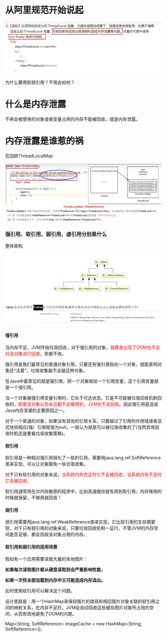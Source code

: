 # 从阿里规范开始说起

![](images/2.ThreadLocal阿里规范.png)

为什么要用到弱引用？不用会如何？

# 什么是内存泄露

不再会被使用的对象或者变量占用的内存不能被回收，就是内存泄露。

# 内存泄露是谁惹的祸

在回顾ThreadLocalMap

![image-20230719225612599](images/7.ThreadLocal回顾.png)

### 强引用、软引用、弱引用、虚引用分别是什么

整体架构

![image-20230720221034842](images/8.强软弱虚引用架构.png)

#### 强引用

当内存不足，JVM开始垃圾回收，对于强引用的对象，<font color = 'red'>就算是出现了OOM也不会对该对象进行回收</font>，死都不收。

强引用是我们最常见的普通对象引用，只要还有强引用指向一个对象，就能表明对象还“活着”，垃圾收集器不会碰这种对象。

在Java中最常见的就是强引用，把一个对象赋给一个引用变量，这个引用变量就是一个强引用。

当一个对象被强引用变量引用时，它处于可达状态，它是不可能被垃圾回收机制回收的，<font color = 'red'>即使该对象以后永远都不会被用到，JVM也不会回收</font>。因此强引用是造成Java内存泄漏的主要原因之一。

对于一个普通的对象，如果没有其他的引用关系，只要超过了引用的作用域或者显式地将相应(强）引用赋值为null，一般认为就是可以被垃圾收集的了(当然具体回收时机还是要看垃圾收集策略)。

#### 软引用

软引用是一种相对强引用弱化了一些的引用，需要用java.lang.ref.SoftReference类来实现，可以让对象豁免一些访圾收集。

对于只有软引用的对象来说，<font color = 'red'>当系统内存充足时它不会被回收，当系统内存不足时它会被回收。</font>

软引用通常用在对内存敏感的程序中，比如高速缓存就有用到软引用，内存够用的时候就保留，不够用就回收！

#### 弱引用

弱引用需要用java.lang.ref.WeakReference类来实现，它比软引用的生存期更短，对于只有弱引用的对象来说，只要垃圾回收机制一运行，不管JVM的内存空间是否足够，都会回收该对象占用的内存。

#### 软引用和弱引用的适用场景

假如有一个应用需要读取大量的本地图片：

**如果每次读取图片都从硬盘读取则会严重影响性能，**

**如果一次性全部加载到内存中又可能造成内存溢出。**

此时使用软引用可以解决这个问题。

设计思路是：用一个HashMap来保存图片的路径和相应图片对象关联的软引用之间的映射关系，在内存不足时，JVM会自动回收这些缓存图片对象所占用的空间，从而有效地避免了OOM的问题。

Map<String, SoftReference<Bitmap>> imageCache = new HashMap<String, SoftReference<Bitmap>>();















